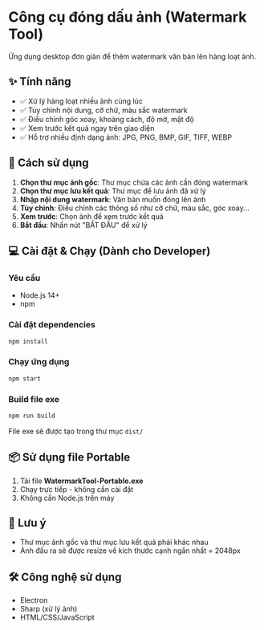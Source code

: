 # Công cụ đóng dấu ảnh (Watermark Tool)

Ứng dụng desktop đơn giản để thêm watermark văn bản lên hàng loạt ảnh.

## ✨ Tính năng

- ✅ Xử lý hàng loạt nhiều ảnh cùng lúc
- ✅ Tùy chỉnh nội dung, cỡ chữ, màu sắc watermark
- ✅ Điều chỉnh góc xoay, khoảng cách, độ mờ, mật độ
- ✅ Xem trước kết quả ngay trên giao diện
- ✅ Hỗ trợ nhiều định dạng ảnh: JPG, PNG, BMP, GIF, TIFF, WEBP

## 🚀 Cách sử dụng

1. **Chọn thư mục ảnh gốc**: Thư mục chứa các ảnh cần đóng watermark
2. **Chọn thư mục lưu kết quả**: Thư mục để lưu ảnh đã xử lý
3. **Nhập nội dung watermark**: Văn bản muốn đóng lên ảnh
4. **Tùy chỉnh**: Điều chỉnh các thông số như cỡ chữ, màu sắc, góc xoay...
5. **Xem trước**: Chọn ảnh để xem trước kết quả
6. **Bắt đầu**: Nhấn nút "BẮT ĐẦU" để xử lý

## 💻 Cài đặt & Chạy (Dành cho Developer)

### Yêu cầu
- Node.js 14+ 
- npm

### Cài đặt dependencies
```bash
npm install
```

### Chạy ứng dụng
```bash
npm start
```

### Build file exe
```bash
npm run build
```

File exe sẽ được tạo trong thư mục `dist/`

## 📦 Sử dụng file Portable

1. Tải file **WatermarkTool-Portable.exe**
2. Chạy trực tiếp - không cần cài đặt
3. Không cần Node.js trên máy

## 📝 Lưu ý

- Thư mục ảnh gốc và thư mục lưu kết quả phải khác nhau
- Ảnh đầu ra sẽ được resize về kích thước cạnh ngắn nhất = 2048px

## 🛠️ Công nghệ sử dụng

- Electron
- Sharp (xử lý ảnh)
- HTML/CSS/JavaScript